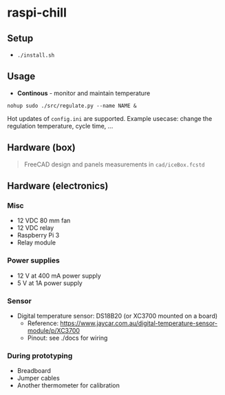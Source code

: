 # raspi-chill

## Setup

- `./install.sh`

## Usage

- **Continous** - monitor and maintain temperature

`nohup sudo ./src/regulate.py --name NAME &`

Hot updates of `config.ini` are supported. Example usecase: change the regulation temperature, cycle time, ...

## Hardware (box)

> FreeCAD design and panels measurements in `cad/iceBox.fcstd`

## Hardware (electronics)

### Misc

- 12 VDC 80 mm fan
- 12 VDC relay
- Raspberry Pi 3
- Relay module

### Power supplies

- 12 V at 400 mA power supply
- 5 V at 1A power supply

### Sensor

- Digital temperature sensor: DS18B20 (or XC3700 mounted on a board)
  - Reference: https://www.jaycar.com.au/digital-temperature-sensor-module/p/XC3700
  - Pinout: see ./docs for wiring

### During prototyping

- Breadboard
- Jumper cables
- Another thermometer for calibration
